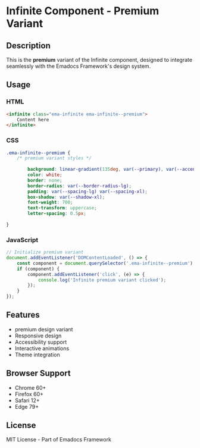 # Infinite Component - Premium Variant

## Description
This is the **premium** variant of the Infinite component, designed to integrate seamlessly with the Emadocs Framework's design system.

## Usage

### HTML
```html
<infinite class="ema-infinite ema-infinite--premium">
    Content here
</infinite>
```

### CSS
```css
.ema-infinite--premium {
    /* premium variant styles */
    
        background: linear-gradient(135deg, var(--primary), var(--accent));
        color: white;
        border: none;
        border-radius: var(--border-radius-lg);
        padding: var(--spacing-lg) var(--spacing-xl);
        box-shadow: var(--shadow-xl);
        font-weight: 700;
        text-transform: uppercase;
        letter-spacing: 0.5px;
    
}
```

### JavaScript
```javascript
// Initialize premium variant
document.addEventListener('DOMContentLoaded', () => {
    const component = document.querySelector('.ema-infinite--premium');
    if (component) {
        component.addEventListener('click', (e) => {
            console.log('Infinite premium variant clicked');
        });
    }
});
```

## Features
- premium design variant
- Responsive design
- Accessibility support
- Interactive animations
- Theme integration

## Browser Support
- Chrome 60+
- Firefox 60+
- Safari 12+
- Edge 79+

## License
MIT License - Part of Emadocs Framework
